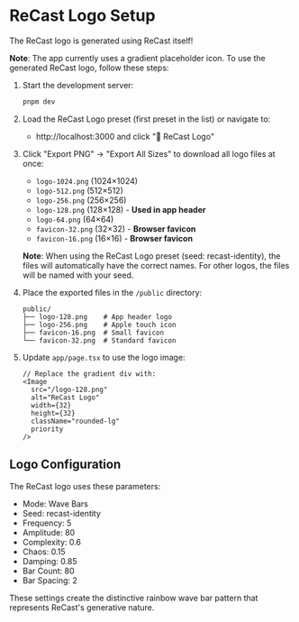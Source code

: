 # ReCast Logo Setup

The ReCast logo is generated using ReCast itself! 

**Note**: The app currently uses a gradient placeholder icon. To use the generated ReCast logo, follow these steps:

1. Start the development server:
   ```bash
   pnpm dev
   ```

2. Load the ReCast Logo preset (first preset in the list) or navigate to:
   - http://localhost:3000 and click "🎯 ReCast Logo"

3. Click "Export PNG" → "Export All Sizes" to download all logo files at once:
   - `logo-1024.png` (1024×1024)
   - `logo-512.png` (512×512)
   - `logo-256.png` (256×256)
   - `logo-128.png` (128×128) - **Used in app header**
   - `logo-64.png` (64×64)
   - `favicon-32.png` (32×32) - **Browser favicon**
   - `favicon-16.png` (16×16) - **Browser favicon**

   **Note**: When using the ReCast Logo preset (seed: recast-identity), the files will automatically have the correct names. For other logos, the files will be named with your seed.

4. Place the exported files in the `/public` directory:
   ```
   public/
   ├── logo-128.png    # App header logo
   ├── logo-256.png    # Apple touch icon
   ├── favicon-16.png  # Small favicon
   └── favicon-32.png  # Standard favicon
   ```

5. Update `app/page.tsx` to use the logo image:
   ```tsx
   // Replace the gradient div with:
   <Image 
     src="/logo-128.png" 
     alt="ReCast Logo"
     width={32}
     height={32}
     className="rounded-lg"
     priority
   />
   ```


## Logo Configuration

The ReCast logo uses these parameters:
- Mode: Wave Bars
- Seed: recast-identity
- Frequency: 5
- Amplitude: 80
- Complexity: 0.6
- Chaos: 0.15
- Damping: 0.85
- Bar Count: 80
- Bar Spacing: 2

These settings create the distinctive rainbow wave bar pattern that represents ReCast's generative nature.